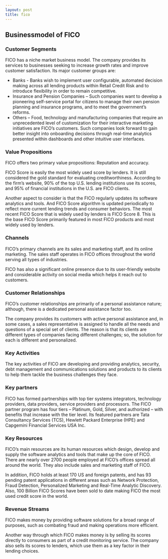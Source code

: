 ```yaml
---
layout: post
title: fico
---
```


Businessmodel of FICO
----------------------

### Customer Segments

FICO has a niche market business model. The company provides its services to businesses seeking to increase growth rates and improve customer satisfaction. Its major customer groups are:

 * Banks - Banks wish to implement user configurable, automated decision making across all lending products within Retail Credit Risk and to introduce flexibility in order to remain competitive.
* Insurance and Pension Companies – Such companies want to develop a pioneering self-service portal for citizens to manage their own pension planning and insurance programs, and to meet the government’s reforms.
* Others – Food, technology and manufacturing companies that require an unprecedented level of customization for their interactive marketing initiatives are FICO’s customers. Such companies look forward to gain better insight into onboarding decisions through real-time analytics presented within dashboards and other intuitive user interfaces.
 ### Value Propositions

FICO offers two primary value propositions: Reputation and accuracy.

FICO Score is easily the most widely used score by lenders. It is still considered the gold standard for evaluating creditworthiness. According to the firm’s website, 90% of the top U.S. lending institutions use its scores, and 95% of financial institutions in the U.S. are FICO clients.

Another aspect to consider is that the FICO regularly updates its software analytics and tools. And FICO Score algorithm is updated periodically to reflect more current lending trends and consumer behaviors. The most recent FICO Score that is widely used by lenders is FICO Score 8. This is the base FICO Score primarily featured in most FICO products and most widely used by lenders.

### Channels

FICO’s primary channels are its sales and marketing staff, and its online marketing. The sales staff operates in FICO offices throughout the world serving all types of industries.

FICO has also a significant online presence due to its user-friendly website and considerable activity on social media which helps it reach out to customers.

### Customer Relationships

FICO’s customer relationships are primarily of a personal assistance nature; although, there is a dedicated personal assistance factor too.

The company provides its customers with active personal assistance and, in some cases, a sales representative is assigned to handle all the needs and questions of a special set of clients. The reason is that its clients are different types of companies facing different challenges; so, the solution for each is different and personalized.

### Key Activities

The key activities of FICO are developing and providing analytics, security, debt management and communications solutions and products to its clients to help them tackle the business challenges they face.

### Key partners

FICO has formed partnerships with top tier systems integrators, technology providers, data providers, service providers and processors. The FICO partner program has four tiers – Platinum, Gold, Silver, and authorized – with benefits that increase with the tier level. Its featured partners are Tata Consultancy Services (TCS), Hewlett Packard Enterprise (HPE) and Capgemini Financial Services USA Inc.

### Key Resources

FICO’s main resources are its human resources which design, develop and supply the software analytics and tools that make up the core of FICO. There are nearly over 2700 people employed at FICO’s offices spread all around the world. They also include sales and marketing staff of FICO.

In addition, FICO holds at least 170 US and foreign patents, and has 93 pending patent applications in different areas such as Network Protection, Fraud Detection, Personalized Marketing and Real-Time Analytic Discovery. Also, 100 Billion FICO Scores have been sold to date making FICO the most used credit score in the world.

### Revenue Streams

FICO makes money by providing software solutions for a broad range of purposes, such as combating fraud and making operations more efficient.

Another way through which FICO makes money is by selling its scores directly to consumers as part of a credit monitoring service. The company also sells its scores to lenders, which use them as a key factor in their lending choices.
